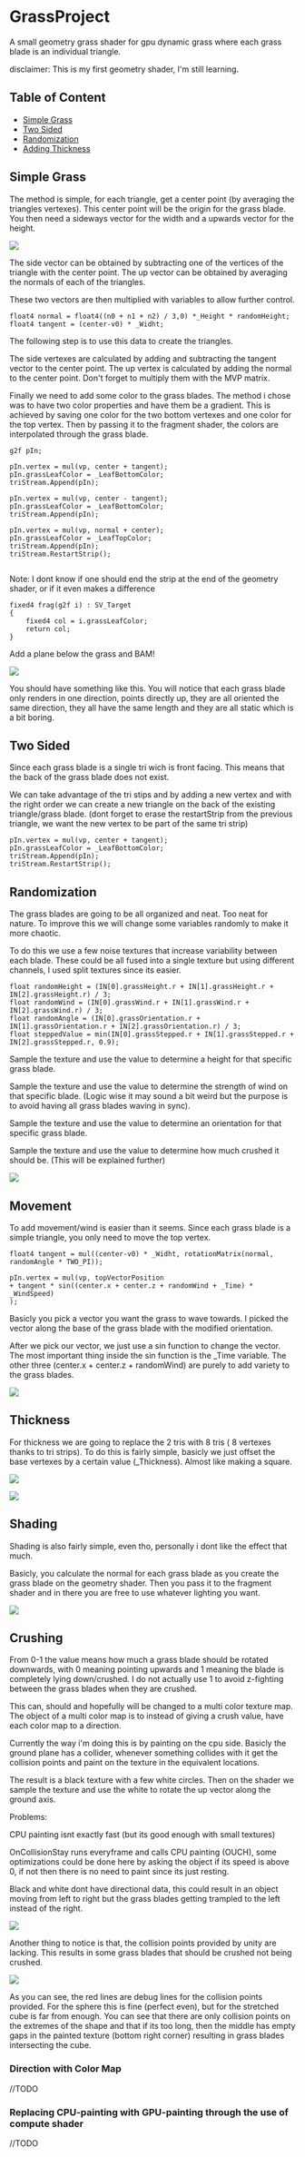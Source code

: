 # GrassProject

A small geometry grass shader for gpu dynamic grass where each grass blade is an individual triangle.

disclaimer: This is my first geometry shader, I'm still learning.

## Table of Content
- [Simple Grass](#simple-grass)
- [Two Sided](#two-sided)
- [Randomization](#randomization)
- [Adding Thickness](#thickness)


## Simple Grass

The method is simple, for each triangle, get a center point (by averaging the triangles vertexes). This center point will be the origin for the grass blade.
You then need a sideways vector for the width and a upwards vector for the height.

![](http://i.imgur.com/JnVmnFP.png)

The side vector can be obtained by subtracting one of the vertices of the triangle with the center point.
The up vector can be obtained by averaging the normals of each of the triangles.

These two vectors are then multiplied with variables to allow further control.

```
float4 normal = float4((n0 + n1 + n2) / 3,0) *_Height * randomHeight;
float4 tangent = (center-v0) * _Widht;
```

The following step is to use this data to create the triangles.

The side vertexes are calculated by adding and subtracting the tangent vector to the center point.
The up vertex is calculated by adding the normal to the center point.
Don't forget to multiply them with the MVP matrix.

Finally we need to add some color to the grass blades.
The method i chose was to have two color properties and have them be a gradient.
This is achieved by saving one color for the two bottom vertexes and one color for the top vertex.
Then by passing it to the fragment shader, the colors are interpolated through the grass blade.

```
g2f pIn;

pIn.vertex = mul(vp, center + tangent);
pIn.grassLeafColor = _LeafBottomColor;
triStream.Append(pIn);

pIn.vertex = mul(vp, center - tangent);
pIn.grassLeafColor = _LeafBottomColor;
triStream.Append(pIn);

pIn.vertex = mul(vp, normal + center);
pIn.grassLeafColor = _LeafTopColor;
triStream.Append(pIn);
triStream.RestartStrip();
    
```

Note: I dont know if one should end the strip at the end of the geometry shader, or if it even makes a difference

```
fixed4 frag(g2f i) : SV_Target
{
	fixed4 col = i.grassLeafColor;
	return col;
}
```


Add a plane below the grass and BAM!

![](http://i.imgur.com/gwrzGNY.png)

You should have something like this. You will notice that each grass blade only renders in one direction, points directly up, they are all oriented the same direction,
they all have the same length and they are all static which is a bit boring.

## Two Sided

Since each grass blade is a single tri wich is front facing. This means that the back of the grass blade does not exist.

We can take advantage of the tri stips and by adding a new vertex and with the right order we can create a new triangle on the back of the existing triangle/grass blade.
(dont forget to erase the restartStrip from the previous triangle, we want the new vertex to be part of the same tri strip)

```
pIn.vertex = mul(vp, center + tangent);
pIn.grassLeafColor = _LeafBottomColor;
triStream.Append(pIn);
triStream.RestartStrip();
``` 

## Randomization

The grass blades are going to be all organized and neat. Too neat for nature.
To improve this we will change some variables randomly to make it more chaotic.

To do this we use a few noise textures that increase variability between each blade.
These could be all fused into a single texture but using different channels, I used split textures since its easier.

```
float randomHeight = (IN[0].grassHeight.r + IN[1].grassHeight.r + IN[2].grassHeight.r) / 3;
float randomWind = (IN[0].grassWind.r + IN[1].grassWind.r + IN[2].grassWind.r) / 3;
float randomAngle = (IN[0].grassOrientation.r + IN[1].grassOrientation.r + IN[2].grassOrientation.r) / 3;
float steppedValue = min(IN[0].grassStepped.r + IN[1].grassStepped.r + IN[2].grassStepped.r, 0.9);
```

Sample the texture and use the value to determine a height for that specific grass blade.


Sample the texture and use the value to determine the strength of wind on that specific blade. (Logic wise it may sound a bit weird but the purpose is to avoid having all grass blades waving in sync).


Sample the texture and use the value to determine an orientation for that specific grass blade.


Sample the texture and use the value to determine how much crushed it should be. (This will be explained further)

![](http://i.imgur.com/PG8AdnI.png)

## Movement

To add movement/wind is easier than it seems. Since each grass blade is a simple triangle, you only need to move the top vertex.

```
float4 tangent = mul((center-v0) * _Widht, rotationMatrix(normal, randomAngle * TWO_PI));

pIn.vertex = mul(vp, topVectorPosition
+ tangent * sin((center.x + center.z + randomWind + _Time) * _WindSpeed) 
);
```
Basicly you pick a vector you want the grass to wave towards. I picked the vector along the base of the grass blade with the modified orientation.

After we pick our vector, we just use a sin function to change the vector. The most important thing inside the sin function is the \_Time variable. The other three (center.x + center.z + randomWind) are purely to add variety to the grass blades.

![](http://imgur.com/9UDNrVI.gif)

## Thickness   
    
For thickness we are going to replace the 2 tris with 8 tris ( 8 vertexes thanks to tri strips).
To do this is fairly simple, basicly we just offset the base vertexes by a certain value (\_Thickness). Almost like making a square.
    
![](http://i.imgur.com/0P0KiT6.png)    
    
![](http://imgur.com/heanqIu.gif)    
    
## Shading     
    
Shading is also fairly simple, even tho, personally i dont like the effect that much.

Basicly, you calculate the normal for each grass blade as you create the grass blade on the geometry shader. Then you pass it to
the fragment shader and in there you are free to use whatever lighting you want.

![](http://i.imgur.com/zTDHj4G.png)
    
## Crushing    

From 0-1 the value means how much a grass blade should be rotated downwards, with 0 meaning pointing upwards and 1 meaning the blade is completely lying down/crushed. I do not actually use 1 to avoid z-fighting between the grass blades when they are crushed.

This can, should and hopefully will be changed to a multi color texture map. The object of a multi color map is to instead of giving a crush value, have each color map to a direction.

Currently the way i'm doing this is by painting on the cpu side. Basicly the ground plane has a collider, whenever something collides with it get the collision points and paint on the texture in the equivalent locations.

The result is a black texture with a few white circles. Then on the shader we sample the texture and use the white to rotate the up vector along the ground axis.

Problems:

CPU painting isnt exactly fast (but its good enough with small textures)

OnCollisionStay runs everyframe and calls CPU painting (OUCH), some optimizations could be done here by asking the object if its speed is above 0, if not then there is no need to paint since its just resting.

Black and white dont have directional data, this could result in an object moving from left to right but the grass blades getting trampled to the left instead of the right.

![](http://imgur.com/OurEpNm.gif)

Another thing to notice is that, the collision points provided by unity are lacking. This results in some grass blades that should be crushed not being crushed.

![](http://i.imgur.com/oWfxTkV.png)

As you can see, the red lines are debug lines for the collision points provided. For the sphere this is fine (perfect even), but for the stretched cube is far from enough. You can see that there are only collision points on the extremes of the shape and that if its too long, then the middle has empty gaps in the painted texture (bottom right corner) resulting in grass blades intersecting the cube.

### Direction with Color Map

//TODO

### Replacing CPU-painting with GPU-painting through the use of compute shader

//TODO

